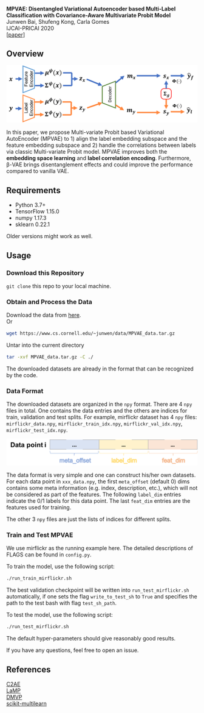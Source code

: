 **MPVAE: Disentangled Variational Autoencoder based Multi-Label Classification with Covariance-Aware Multivariate Probit Model**</br>
Junwen Bai, Shufeng Kong, Carla Gomes</br>
IJCAI-PRICAI 2020<br/>
[[paper]](http://www.cs.cornell.edu/~junwen/papers/Bai_IJCAI20.pdf)

## Overview
<div align=center><img src="pngs/overview.png"></div>

In this paper, we propose Multi-variate Probit based Variational AutoEncoder (MPVAE) to 1) align the label embedding subspace and the feature embedding subspace and 2) handle the correlations between labels via classic Multi-variate Probit model. MPVAE improves both the **embedding space learning** and **label correlation encoding**. Furthermore, β-VAE brings disentanglement effects and could improve the performance compared to vanilla VAE.

## Requirements
- Python 3.7+
- TensorFlow 1.15.0
- numpy 1.17.3
- sklearn 0.22.1

Older versions might work as well.

## Usage

### Download this Repository
```git clone``` this repo to your local machine.

### Obtain and Process the Data
Download the data from [here](https://www.cs.cornell.edu/~junwen/data/MPVAE_data.tar.gz).</br>
Or
```bash
wget https://www.cs.cornell.edu/~junwen/data/MPVAE_data.tar.gz
```

Untar into the current directory
```bash
tar -xvf MPVAE_data.tar.gz -C ./
```

The downloaded datasets are already in the format that can be recognized by the code. 

### Data Format
The downloaded datasets are organized in the `npy` format. There are 4 `npy` files in total. One contains the data entries and the others are indices for train, validation and test splits. For example, mirflickr dataset has 4 `npy` files: `mirflickr_data.npy`, `mirflickr_train_idx.npy`, `mirflickr_val_idx.npy`, `mirflickr_test_idx.npy`.

<div align=center><img src="pngs/data_format.png"></div>

The data format is very simple and one can construct his/her own datasets. For each data point in `xxx_data.npy`, the first `meta_offset` (default 0) dims contains some meta information (e.g. index, description, etc.), which will not be considered as part of the features. The following `label_dim` entries indicate the 0/1 labels for this data point. The last `feat_dim` entries are the features used for training.

The other 3 `npy` files are just the lists of indices for different splits.

### Train and Test MPVAE

We use mirflickr as the running example here. The detailed descriptions of FLAGS can be found in `config.py`.

To train the model, use the following script:
```bash
./run_train_mirflickr.sh
```
The best validation checkpoint will be written into `run_test_mirflickr.sh` automatically, if one sets the flag `write_to_test_sh` to `True` and specifies the path to the test bash with flag `test_sh_path`.

To test the model, use the following script:
```bash
./run_test_mirflickr.sh
```
The default hyper-parameters should give reasonably good results.

If you have any questions, feel free to open an issue.

## References
[C2AE](https://github.com/hinanmu/C2AE_tensorflow)</br>
[LaMP](https://github.com/QData/LaMP)</br>
[DMVP](https://bitbucket.org/DiChen9412/icml2018_dmvp)</br>
[scikit-multilearn](http://scikit.ml/api/skmultilearn.html)
